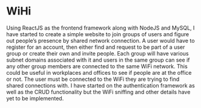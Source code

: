 # WiHi

Using ReactJS as the frontend framework along with NodeJS and MySQL, I have started to create a simple website to join groups of users and figure out people’s presence by shared network connection. A user would have to register for an account, then either find and request to be part of a user group or create their own and invite people. Each group will have various subnet domains associated with it and users in the same group can see if any other group members are connected to the same WiFi network. This could be useful in workplaces and offices to see if people are at the office or not. The user must be connected to the WiFi they are trying to find shared connections with. I have started on the authentication framework as well as the CRUD functionality but the WiFi sniffing and other details have yet to be implemented. 
